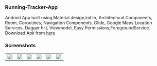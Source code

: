 ### Running-Tracker-App
Android App built using Material design,kotlin, Architectural Components, Room, Coroutines, Navigation Components, Glide,
Google Maps Location Services, Dagger hilt, Viewmodel, Easy Permissions,ForegroundService. Download Apk from [here](https://drive.google.com/file/d/1JG-0F5otkNoFhGvHatGUfRojvRGKnrEJ/view?usp=sharing)



### Screenshots
<table align="center">
        <tr>
          <td><img src = "https://user-images.githubusercontent.com/5574608/127372726-f866da8d-587f-4813-a62f-db11770c44e8.jpg" ></td>
          <td><img src = "https://user-images.githubusercontent.com/5574608/127372729-2e878a71-b5ae-4f85-a329-a1b061512eca.jpg" ></td>
          <td><img src = "https://user-images.githubusercontent.com/5574608/127372731-e8940001-0809-43a7-8b28-8334d430cc44.jpg" ></td>
          <td><img src = "https://user-images.githubusercontent.com/5574608/127372734-77f2c38e-8fc4-43a9-a8cc-66be81789f9a.jpg" ></td>
          <td><img src = "https://user-images.githubusercontent.com/5574608/127372736-a6ab1b52-bddb-439b-bfe8-5f28f868ef1b.jpg" ></td>
          <td><img src = "https://user-images.githubusercontent.com/5574608/127372740-b83e8a7e-4dfa-49c1-a0fe-42bd2fdcaba5.jpg" ></td>
        </tr>
</table> 



